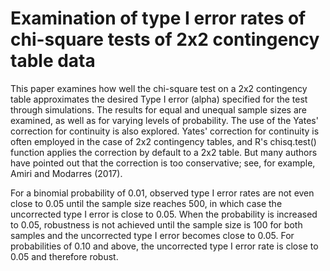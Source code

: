 # Examination of type I error rates of chi-square tests of 2x2 contingency table data
This paper examines how well the chi-square test on a 2x2 contingency table approximates the desired Type I error (alpha) specified for the test through simulations. The results for equal and unequal sample sizes are examined, as well as for varying levels of probability. The use of the Yates' correction for continuity is also explored. Yates' correction for continuity is often employed in the case of 2x2 contingency tables, and R's chisq.test() function applies the correction by default to a 2x2 table. But many authors have pointed out that the correction is too conservative; see, for example, Amiri and Modarres (2017).

For a binomial probability of 0.01, observed type I error rates are not even close to 0.05 until the sample size reaches 500, in which case the uncorrected type I error is close to 0.05. When the probability is increased to 0.05, robustness is not achieved until the sample size is 100 for both samples and the uncorrected type I error becomes close to 0.05. For probabilities of 0.10 and above, the uncorrected type I error rate is close to 0.05 and therefore robust.
